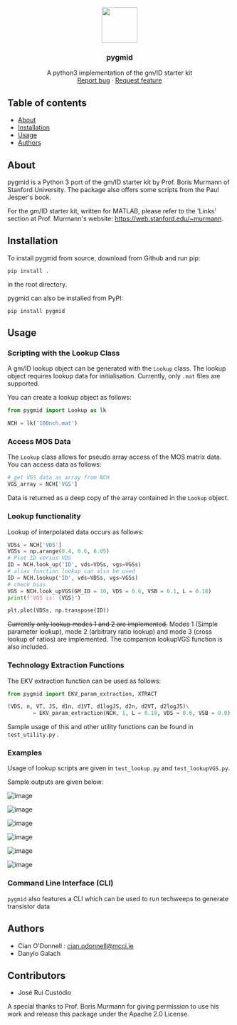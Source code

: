 <p align="center">
  <a>
    <img src="docs/img/icon.png" width="80">
  </a>

  <h3 align="center">pygmid</h3>

  <p align="center">
    A python3 implementation of the gm/ID starter kit
    <br>
    <a href="https://www.github.com/madrasalach/pygmid/issues/new?template=bug.md">Report bug</a>
    ·
    <a href="https://www.github.com/madrasalach/pygmid/issues/new?template=feature.md&labels=feature">Request feature</a>
  </p>
</p>

## Table of contents

- [About](#about)
- [Installation](#installation)
- [Usage](#usage)
- [Authors](#authors)

## About

pygmid is a Python 3 port of the gm/ID starter kit by Prof. Boris Murmann 
of Stanford University. The package also offers some scripts from the Paul Jesper's book.

For the gm/ID starter kit, written for MATLAB, please refer to the 'Links'
section at Prof. Murmann's website: https://web.stanford.edu/~murmann.

## Installation

To install pygmid from source, download from Github and run pip:

`pip install .`

 in the root directory.

 pygmid can also be installed from PyPI:

`pip install pygmid`

## Usage

### Scripting with the Lookup Class
A gm/ID lookup object can be generated with the `Lookup` class. The lookup object requires lookup data for initialisation. Currently, only `.mat` files are supported.

You can create a lookup object as follows:

```python
from pygmid import Lookup as lk

NCH = lk('180nch.mat')
```
### Access MOS Data
The `Lookup` class allows for pseudo array access of the MOS matrix data. You can access data as follows:

```python
# get VGS data as array from NCH
VGS_array = NCH['VGS']
```

Data is returned as a deep copy of the array contained in the `Lookup` object.

### Lookup functionality 

Lookup of interpolated data occurs as follows:

```python
VDSs = NCH['VDS'] 
VGSs = np.arange(0.4, 0.6, 0.05)
# Plot ID versus VDS
ID = NCH.look_up('ID', vds=VDSs, vgs=VGSs)
# alias function lookup can also be used
ID = NCH.lookup('ID', vds=VDSs, vgs=VGSs)
# check bias
VGS = NCH.look_upVGS(GM_ID = 10, VDS = 0.6, VSB = 0.1, L = 0.18)
print(f'VGS is: {VGS}')

plt.plot(VDSs, np.transpose(ID))
```

~~Currently only lookup modes 1 and 2 are implemented.~~
Modes 1 (Simple parameter lookup), mode 2 (arbitrary ratio lookup) and mode 3 (cross lookup of ratios) are implemented. The companion lookupVGS function is also included.

### Technology Extraction Functions

The EKV extraction function can be used as follows:

```python
from pygmid import EKV_param_extraction, XTRACT

(VDS, n, VT, JS, d1n, d1VT, d1logJS, d2n, d2VT, d2logJS)\
        = EKV_param_extraction(NCH, 1, L = 0.18, VDS = 0.6, VSB = 0.0)

```

Sample usage of this and other utility functions can be found in `test_utility.py` .

### Examples

Usage of lookup scripts are given in `test_lookup.py` and `test_lookupVGS.py`.

Sample outputs are given below:

![image](docs/img/IDvVDS.png)

![image](docs/img/vtvsL.png)

![image](docs/img/gm_gds.png)

![image](docs/img/ft.png)

![image](docs/img/idwVDS.png)

![image](docs/img/IDWvsgmID.png)

### Command Line Interface (CLI)

`pygmid` also features a CLI which can be used to run techweeps to generate transistor data

## Authors

- Cian O'Donnell : cian.odonnell@mcci.ie
- Danylo Galach

## Contributors

- José Rui Custódio

A special thanks to Prof. Boris Murmann for giving permission to use his work and release this package under the Apache 2.0 License.
